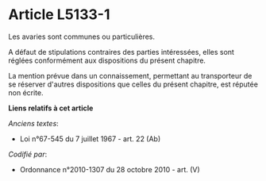 # Article L5133-1

Les avaries sont communes ou particulières.

A défaut de stipulations contraires des parties intéressées, elles sont réglées conformément aux dispositions du présent
chapitre.

La mention prévue dans un connaissement, permettant au transporteur de se réserver d'autres dispositions que celles du
présent chapitre, est réputée non écrite.

**Liens relatifs à cet article**

_Anciens textes_:

  - Loi n°67-545 du 7 juillet 1967 - art. 22 (Ab)

_Codifié par_:

  - Ordonnance n°2010-1307 du 28 octobre 2010 - art. (V)
